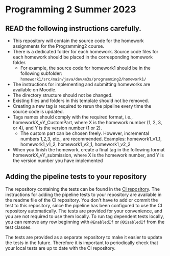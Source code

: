 # Programming 2 Summer 2023

## READ the following instructions carefully.

- This repository will contain the source code for the homework assignments for the Programming2 course.
- There is a dedicated folder for each homework. Source code files for each homework should be placed in the corresponding homework folder.
  - For example, the source code for homework1 should be in the following subfolder: `homework1/src/main/java/dev/m3s/programming2/homework1/`
- The instructions for implementing and submitting homeworks are available on Moodle.
- The directory structure should not be changed.
- Existing files and folders in this template should not be removed.
- Creating a new tag is required to rerun the pipeline every time the source code is updated.
- Tags names should comply with the required format, i.e., homeworkX_vY_CustomPart, where X is the homework number (1, 2, 3, or 4), and Y is the version number (1 or 2).
  - The custom part can be chosen freely. However, incremental numbers 1,2,3, etc., are recommended.
    Examples: homework1_v1_1, homework1_v1_2, homework1_v2_1, homework1_v2_2
- When you finish the homework, create a final tag in the following format homeworkX_vY_submission, where X is the homework number, and Y is the version number you have implemented

## Adding the pipeline tests to your repository

The repository containing the tests can be found in the [CI repository](https://m3s.dev/programming2/summer2023/summer2023_ci).
The instructions for adding the pipeline tests to your repository are available in the readme file of the CI repository.
You don't have to add or commit the test to this repository, since the pipeline has been configured to use the CI repository automatically.
The tests are provided for your convenience, and you are not required to use them locally.
To run tag dependent tests locally, you can remove any row beginning with `@EnabledIf` or `@DisabledIf` from the test classes.

The tests are provided as a separate repository to make it easier to update the tests in the future.
Therefore it is important to periodically check that your local tests are up to date with the CI repository.
